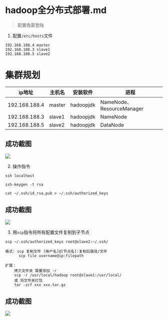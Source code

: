 # hadoop全分布式部署.md

> 配置免密登陆
1. 配置`/etc/hosts`文件
```
192.168.188.4 master
192.168.188.3 slave1
192.168.188.5 slave2             
```

# 集群规划
ip地址|主机名|安装软件|进程
-|-|-|-|
192.168.188.4|master|hadoopjdk	|NameNode、 ResourceManager
192.168.188.3|slave1|hadoopjdk|NameNode
192.168.188.5|slave2|hadoopjdk|DataNode

## 成功截图
![](http://tmp.wyjsjxh.com/201906142230_455.png)

2. 操作指令
```
ssh localhost

ssh-keygen -t rsa

cat ~/.ssh/id_rsa.pub > ~/.ssh/authorized_keys

```

## 成功截图
![](http://tmp.wyjsjxh.com/201906142256_119.png)

3. 用`scp`指令将所有配置文件复制到子节点
```
scp ~/.ssh/authorized_keys root@slave2:~/.ssh/

格式: scp 复制文件 [用户名]@[节点名]:复制后路径/文件
      scp file username@ip:filepath

扩展：
    拷贝文件夹 需要添加 -r
    scp -r /usr/local/hadoop root@slave1:/usr/local/
    或 将文件夹打包
    tar -zcf xxx xxx.tar.gz

```
## 成功截图
![](http://tmp.wyjsjxh.com/201906142305_853.png)
